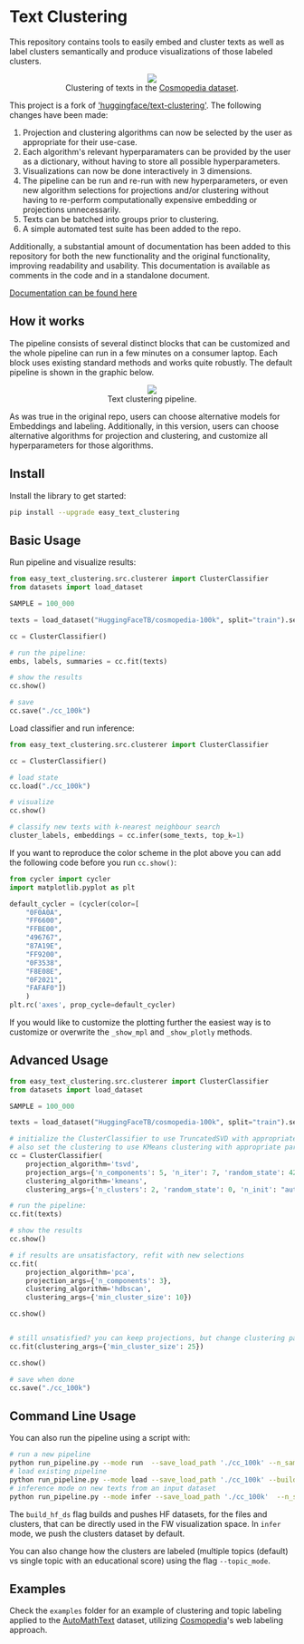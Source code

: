 # Text Clustering

This repository contains tools to easily embed and cluster texts as well as label clusters semantically and produce visualizations of those labeled clusters. 

<center><img src="https://cdn-uploads.huggingface.co/production/uploads/61c141342aac764ce1654e43/jMKGaE_UnEfH3j8iZYXVN.png"></center>
<center>Clustering of texts in the <a href="https://huggingface.co/datasets/HuggingFaceTB/cosmopedia">Cosmopedia dataset</a>.</center>

This project is a fork of ['huggingface/text-clustering'](https://github.com/huggingface/text-clustering). The following changes have been made:

1. Projection and clustering algorithms can now be selected by the user as appropriate for their use-case.
2. Each algorithm's relevant hyperparamaters can be provided by the user as a dictionary, without having to store all possible hyperparameters.
3. Visualizations can now be done interactively in 3 dimensions.
4. The pipeline can be run and re-run with new hyperparameters, or even new algorithm selections for projections and/or clustering without having to re-perform computationally expensive embedding or projections unnecessarily. 
5. Texts can be batched into groups prior to clustering.
6. A simple automated test suite has been added to the repo.

Additionally, a substantial amount of documentation has been added to this repository for both the new functionality and the original functionality, improving readability and usability. This documentation is available as comments in the code and in a standalone document.

[Documentation can be found here](/docs/ClusterClassifier.md)

## How it works
The pipeline consists of several distinct blocks that can be customized and the whole pipeline can run in a few minutes on a consumer laptop. Each block uses existing standard methods and works quite robustly. The default pipeline is shown in the graphic below.

<center><img src="https://huggingface.co/datasets/lvwerra/admin/resolve/main/text-clustering.png"></center>
<center>Text clustering pipeline.</center>

As was true in the original repo, users can choose alternative models for Embeddings and labeling. Additionally, in this version, users can choose alternative algorithms for projection and clustering, and customize all hyperparameters for those algorithms.

## Install 

Install the library to get started:
```bash
pip install --upgrade easy_text_clustering
```

## Basic Usage

Run pipeline and visualize results:

```python
from easy_text_clustering.src.clusterer import ClusterClassifier
from datasets import load_dataset

SAMPLE = 100_000

texts = load_dataset("HuggingFaceTB/cosmopedia-100k", split="train").select(range(SAMPLE))["text"]

cc = ClusterClassifier()

# run the pipeline:
embs, labels, summaries = cc.fit(texts)

# show the results
cc.show()

# save 
cc.save("./cc_100k")
```

Load classifier and run inference:
```python
from easy_text_clustering.src.clusterer import ClusterClassifier

cc = ClusterClassifier()

# load state
cc.load("./cc_100k")

# visualize
cc.show()

# classify new texts with k-nearest neighbour search
cluster_labels, embeddings = cc.infer(some_texts, top_k=1)
```

If you want to reproduce the color scheme in the plot above you can add the following code before you run `cc.show()`:
```python
from cycler import cycler
import matplotlib.pyplot as plt

default_cycler = (cycler(color=[
    "0F0A0A",
    "FF6600",
    "FFBE00",
    "496767",
    "87A19E",
    "FF9200",
    "0F3538",
    "F8E08E",
    "0F2021",
    "FAFAF0"])
    )
plt.rc('axes', prop_cycle=default_cycler)
```
If you would like to customize the plotting further the easiest way is to customize or overwrite the `_show_mpl` and `_show_plotly` methods.

## Advanced Usage

```python
from easy_text_clustering.src.clusterer import ClusterClassifier
from datasets import load_dataset

SAMPLE = 100_000

texts = load_dataset("HuggingFaceTB/cosmopedia-100k", split="train").select(range(SAMPLE))["text"]

# initialize the ClusterClassifier to use TruncatedSVD with appropriate params
# also set the clustering to use KMeans clustering with appropriate params
cc = ClusterClassifier(
    projection_algorithm='tsvd', 
    projection_args={'n_components': 5, 'n_iter': 7, 'random_state': 42},
    clustering_algorithm='kmeans',
    clustering_args={'n_clusters': 2, 'random_state': 0, 'n_init': "auto"})

# run the pipeline:
cc.fit(texts)

# show the results
cc.show()

# if results are unsatisfactory, refit with new selections
cc.fit(
    projection_algorithm='pca', 
    projection_args={'n_components': 3},
    clustering_algorithm='hdbscan',
    clustering_args={'min_cluster_size': 10})

cc.show()


# still unsatisfied? you can keep projections, but change clustering params
cc.fit(clustering_args={'min_cluster_size': 25})

cc.show()

# save when done
cc.save("./cc_100k")
```

## Command Line Usage

You can also run the pipeline using a script with:
```bash
# run a new pipeline
python run_pipeline.py --mode run  --save_load_path './cc_100k' --n_samples 100000 --build_hf_ds
# load existing pipeline
python run_pipeline.py --mode load --save_load_path './cc_100k' --build_hf_ds
# inference mode on new texts from an input dataset
python run_pipeline.py --mode infer --save_load_path './cc_100k'  --n_samples <NB_INFERENCE_SAMPLES> --input_dataset <HF_DATA_FOR_INFERENCE>
```
The `build_hf_ds` flag builds and pushes HF datasets, for the files and clusters, that can be directly used in the FW visualization space. In `infer` mode, we push the clusters dataset by default.

You can also change how the clusters are labeled (multiple topics (default) vs single topic with an educational score) using the flag `--topic_mode`.

## Examples

Check the `examples` folder for an example of clustering and topic labeling applied to the [AutoMathText](https://huggingface.co/datasets/math-ai/AutoMathText/) dataset, utilizing [Cosmopedia](https://huggingface.co/datasets/HuggingFaceTB/cosmopedia)'s web labeling approach.
